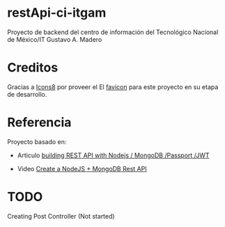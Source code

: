 # restApi-ci-itgam
Proyecto de backend del centro de información del Tecnológico Nacional de México/IT Gustavo A. Madero

# Creditos
Gracias a [Icons8](https://icons8.com) por proveer el El [favicon](https://icons8.com/icon/95131/literature) para este proyecto en su etapa de desarrollo.

# Referencia
Proyecto basado en:
* Articulo [building REST API with Nodejs / MongoDB /Passport /JWT](https://kris101.medium.com/building-rest-api-in-nodejs-mongodb-passport-jwt-6c557332d4ca)

* Video [Create a NodeJS + MongoDB Rest API](https://www.youtube.com/watch?v=UL66bwInJHY&list=PLzQWIQOqeUSMzMUEJA0XrOxJbX8WTiCJV)

# TODO
Creating Post Controller (Not started)